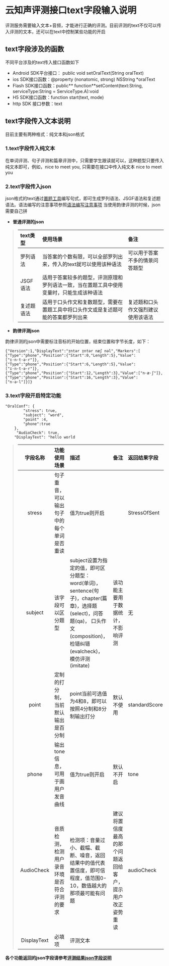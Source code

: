 # 云知声评测接口text字段输入说明
评测服务需要输入文本+音频，才能进行正确的评测。目前评测的text不仅可以传入评测的文本，还可以在text中控制某些功能的开启

## text字段涉及的函数
不同平台涉及的text传入接口函数如下

* Android SDK平台接口： public void setOralText(String oralText)
* ios SDK接口函数：@property (nonatomic, strong) NSString *oralText
* Flash SDK接口函数：public** function**setContent(text:String, serviceType:String = ServiceType.A):void
* H5 SDK接口函数：function start(text, mode)
* http SDK 接口参数：text

## text字段传入文本说明
目前主要有两种格式：纯文本和json格式

### 1.text字段传入纯文本
在单词评测、句子评测和篇章评测中，只需要学生跟读就可以，这种题型只要传入纯文本即可，例如，nice to meet you, 只需要在接口中传入纯文本 nice to meet you


### 2.text字段传入json
json格式的text通过<a href="http://101.231.106.182:5000">置题工具</a>编写句式，即可生成罗列语法、JSGF语法和复述题语法。语法编写的注意事项参照<a href="https://github.com/oraleval/Grammar-rules">语法编写注意事项</a>
当使用韵律评测的时候，json需要自己拼

* **普通评测的json**

>| text类型 | 使用场景 | 备注 |
>| :--- | :--- | :--- |
>| 罗列语法 | 当答案的个数有限，可以全部罗列出来，传入的text就可以使用该种语法 | 可以用于答案不多的情景问答题型 |
>| JSGF语法 | 适用于答案较多的题型，评测原理和罗列语法一致，当在置题工具中使用变量时，只能生成该种语法 |  |
>| 复述题语法 | 适用于口头作文和复数题型，需要在置题工具中将口头作文或是复述题可能的答案都罗列出来 | 复述题和口头作文强烈建议使用该语法 |

* **韵律评测json**

韵律评测的json中需要标注音标的开始位置，结束位置和字节长度，如下：
```
{"Version":1,"DisplayText":"ɪntər ɪntər næʃ nəl","Markers":[
{"Type":"phone","Position":{"Start":0,"Length":5},"Value":["ɪ·n·t·ə·r"]},
{"Type":"phone","Position":{"Start":6,"Length":5},"Value":["ɪ·n·t·ə·r"]},
{"Type":"phone","Position":{"Start":12,"Length":3},"Value":["n·æ·ʃ"]},
{"Type":"phone","Position":{"Start":16,"Length":3},"Value":["n·ə·l"]}]}

```


### 3.text字段开启特定功能

```
"OralConf": {
        "stress": true,
        "subject": "word",
        "point" :4,
        "phone":true
    },
     "AudioCheck": true,
    "DisplayText": "hello world
```


>| 字段名称 | 功能使用场景 | 描述 | 备注 | 返回结果字段 |
>| :---: | :--- | :--- | :--- | :--- |
>| stress | 句子重音，可以输出句子中的每个单词是否重读 | 值为true则开启 |  | StressOfSent |
>| subject | 该字段可以区分题型 | subject设置为指定的值，即可区分题型：word(单词)，sentence(句子)，chapter(篇章)，选择题(select)，问答题(qa)， 口头作文(composition)， 检错纠错(evalcheck)， 模仿评测(imitate) | 该功能主要用于数据统计，不影响评测 | 无 |
>| point | 定制的打分制，当前默认输出是百分制 | point当前可选值为4和8，即可以按照4分制和8分制输出打分 | 默认不使用 | standardScore |
>| phone | 输出tone信息，可用于画用户发音曲线 | 值为true则开启 | 默认不开启 | tone |
>| AudioCheck | 音质检测，检测用户录音环境是否符合评测的要求 | 检测项：音量过小、截幅、截断、噪音，返回结果中的值代表置信度，即可信程度，值范围0-10，数值越大的那项最可能有问题 | 建议将置信度最高的那个问题返回给客户，提示用户改正姿势重读 | audioCheck |
>| DisplayText | 必填项 | 评测文本 |  |  |

**各个功能返回的json字段请参考<a href="https://github.com/oraleval/FAQ-Docs/blob/master/Json%20Description.md">评测结果json字段说明</a>**

